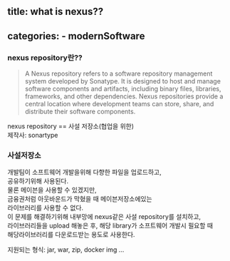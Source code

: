 title: what is nexus??
---
categories: 
    - modernSoftware 
---

### nexus repository란??

> A Nexus repository refers to a software repository management system developed by Sonatype. It is designed to host and manage software components and artifacts, including binary files, libraries, frameworks, and other dependencies. Nexus repositories provide a central location where development teams can store, share, and distribute their software components.

nexus repository == 사설 저장소(협업을 위한)<br>
제작사: sonartype<br>


### 사설저장소 
개발팀이 소프트웨어 개발을위해 다향한 파일을 업로드하고, <br>
공유하기위해 사용된다. <br>
물론 메이븐을 사용할 수 있겠지만, <br>
금융권처럼 아웃바운드가 막혔을 때 메이븐저장소에있는 <br>
라이브러리를 사용할 수 없다. <br>
이 문제를 해결하기위해 내부망에 nexus같은 사설 repository를 설치하고,<br>
라이브러리들을 upload 해놓은 후, 해당 library가 소프트웨어 개발시 필요할 때 <br>
해당라이브러리를 다운로드받는 용도로 사용한다. <br>


지원되는 형식: jar, war, zip, docker img ...<br>
